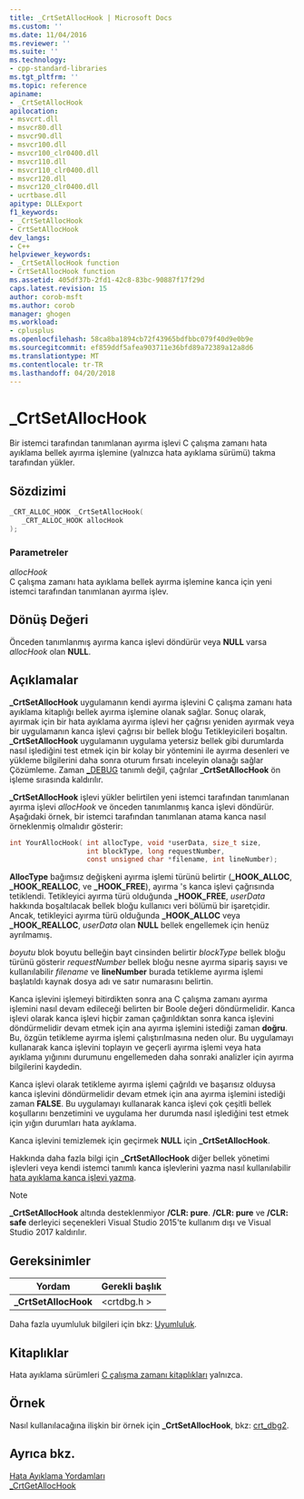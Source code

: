 ```yaml
---
title: _CrtSetAllocHook | Microsoft Docs
ms.custom: ''
ms.date: 11/04/2016
ms.reviewer: ''
ms.suite: ''
ms.technology:
- cpp-standard-libraries
ms.tgt_pltfrm: ''
ms.topic: reference
apiname:
- _CrtSetAllocHook
apilocation:
- msvcrt.dll
- msvcr80.dll
- msvcr90.dll
- msvcr100.dll
- msvcr100_clr0400.dll
- msvcr110.dll
- msvcr110_clr0400.dll
- msvcr120.dll
- msvcr120_clr0400.dll
- ucrtbase.dll
apitype: DLLExport
f1_keywords:
- _CrtSetAllocHook
- CrtSetAllocHook
dev_langs:
- C++
helpviewer_keywords:
- _CrtSetAllocHook function
- CrtSetAllocHook function
ms.assetid: 405df37b-2fd1-42c8-83bc-90887f17f29d
caps.latest.revision: 15
author: corob-msft
ms.author: corob
manager: ghogen
ms.workload:
- cplusplus
ms.openlocfilehash: 58ca8ba1894cb72f43965bdfbbc079f40d9e0b9e
ms.sourcegitcommit: ef859ddf5afea903711e36bfd89a72389a12a8d6
ms.translationtype: MT
ms.contentlocale: tr-TR
ms.lasthandoff: 04/20/2018
---
```

# <a name="crtsetallochook"></a>_CrtSetAllocHook

Bir istemci tarafından tanımlanan ayırma işlevi C çalışma zamanı hata ayıklama bellek ayırma işlemine (yalnızca hata ayıklama sürümü) takma tarafından yükler.

## <a name="syntax"></a>Sözdizimi

```C
_CRT_ALLOC_HOOK _CrtSetAllocHook(
   _CRT_ALLOC_HOOK allocHook
);
```

### <a name="parameters"></a>Parametreler

*allocHook*<br/>
C çalışma zamanı hata ayıklama bellek ayırma işlemine kanca için yeni istemci tarafından tanımlanan ayırma işlev.

## <a name="return-value"></a>Dönüş Değeri

Önceden tanımlanmış ayırma kanca işlevi döndürür veya **NULL** varsa *allocHook* olan **NULL**.

## <a name="remarks"></a>Açıklamalar

**_CrtSetAllocHook** uygulamanın kendi ayırma işlevini C çalışma zamanı hata ayıklama kitaplığı bellek ayırma işlemine olanak sağlar. Sonuç olarak, ayırmak için bir hata ayıklama ayırma işlevi her çağrısı yeniden ayırmak veya bir uygulamanın kanca işlevi çağrısı bir bellek bloğu Tetikleyicileri boşaltın. **_CrtSetAllocHook** uygulamanın uygulama yetersiz bellek gibi durumlarda nasıl işlediğini test etmek için bir kolay bir yöntemini ile ayırma desenleri ve yükleme bilgilerini daha sonra oturum fırsatı inceleyin olanağı sağlar Çözümleme. Zaman [_DEBUG](../../c-runtime-library/debug.md) tanımlı değil, çağrılar **_CrtSetAllocHook** ön işleme sırasında kaldırılır.

**_CrtSetAllocHook** işlevi yükler belirtilen yeni istemci tarafından tanımlanan ayırma işlevi *allocHook* ve önceden tanımlanmış kanca işlevi döndürür. Aşağıdaki örnek, bir istemci tarafından tanımlanan atama kanca nasıl örneklenmiş olmalıdır gösterir:

```C
int YourAllocHook( int allocType, void *userData, size_t size,
                   int blockType, long requestNumber,
                   const unsigned char *filename, int lineNumber);
```

**AllocType** bağımsız değişkeni ayırma işlemi türünü belirtir (**_HOOK_ALLOC**, **_HOOK_REALLOC**, ve **_HOOK_FREE**), ayırma 's kanca işlevi çağrısında tetiklendi. Tetikleyici ayırma türü olduğunda **_HOOK_FREE**, *userData* hakkında boşaltılacak bellek bloğu kullanıcı veri bölümü bir işaretçidir. Ancak, tetikleyici ayırma türü olduğunda **_HOOK_ALLOC** veya **_HOOK_REALLOC**, *userData* olan **NULL** bellek engellemek için henüz ayrılmamış.

*boyutu* blok boyutu belleğin bayt cinsinden belirtir *blockType* bellek bloğu türünü gösterir *requestNumber* bellek bloğu nesne ayırma sipariş sayısı ve kullanılabilir *filename* ve **lineNumber** burada tetikleme ayırma işlemi başlatıldı kaynak dosya adı ve satır numarasını belirtin.

Kanca işlevini işlemeyi bitirdikten sonra ana C çalışma zamanı ayırma işlemini nasıl devam edileceği belirten bir Boole değeri döndürmelidir. Kanca işlevi olarak kanca işlevi hiçbir zaman çağırıldıktan sonra kanca işlevini döndürmelidir devam etmek için ana ayırma işlemini istediği zaman **doğru**. Bu, özgün tetikleme ayırma işlemi çalıştırılmasına neden olur. Bu uygulamayı kullanarak kanca işlevini toplayın ve geçerli ayırma işlemi veya hata ayıklama yığınını durumunu engellemeden daha sonraki analizler için ayırma bilgilerini kaydedin.

Kanca işlevi olarak tetikleme ayırma işlemi çağrıldı ve başarısız olduysa kanca işlevini döndürmelidir devam etmek için ana ayırma işlemini istediği zaman **FALSE**. Bu uygulamayı kullanarak kanca işlevi çok çeşitli bellek koşullarını benzetimini ve uygulama her durumda nasıl işlediğini test etmek için yığın durumları hata ayıklama.

Kanca işlevini temizlemek için geçirmek **NULL** için **_CrtSetAllocHook**.

Hakkında daha fazla bilgi için **_CrtSetAllocHook** diğer bellek yönetimi işlevleri veya kendi istemci tanımlı kanca işlevlerini yazma nasıl kullanılabilir [hata ayıklama kanca işlevi yazma](/visualstudio/debugger/debug-hook-function-writing).

> [!NOTE]
> **_CrtSetAllocHook** altında desteklenmiyor **/CLR: pure**. **/CLR: pure** ve **/CLR: safe** derleyici seçenekleri Visual Studio 2015'te kullanım dışı ve Visual Studio 2017 kaldırılır.

## <a name="requirements"></a>Gereksinimler

|Yordam|Gerekli başlık|
|-------------|---------------------|
|**_CrtSetAllocHook**|\<crtdbg.h >|

Daha fazla uyumluluk bilgileri için bkz: [Uyumluluk](../../c-runtime-library/compatibility.md).

## <a name="libraries"></a>Kitaplıklar

Hata ayıklama sürümleri [C çalışma zamanı kitaplıkları](../../c-runtime-library/crt-library-features.md) yalnızca.

## <a name="example"></a>Örnek

Nasıl kullanılacağına ilişkin bir örnek için **_CrtSetAllocHook**, bkz: [crt_dbg2](https://github.com/Microsoft/VCSamples/tree/master/VC2010Samples/crt/crt_dbg2).

## <a name="see-also"></a>Ayrıca bkz.

[Hata Ayıklama Yordamları](../../c-runtime-library/debug-routines.md)<br/>
[_CrtGetAllocHook](crtgetallochook.md)<br/>
